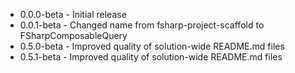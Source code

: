 * 0.0.0-beta - Initial release
* 0.0.1-beta - Changed name from fsharp-project-scaffold to FSharpComposableQuery
* 0.5.0-beta - Improved quality of solution-wide README.md files
* 0.5.1-beta - Improved quality of solution-wide README.md files
